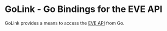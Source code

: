 GoLink - Go Bindings for the EVE API
=========================================

GoLink provides a means to access the [EVE API](http://wiki.eveonline.com/en/wiki/EVE_API_Functions) from Go.

